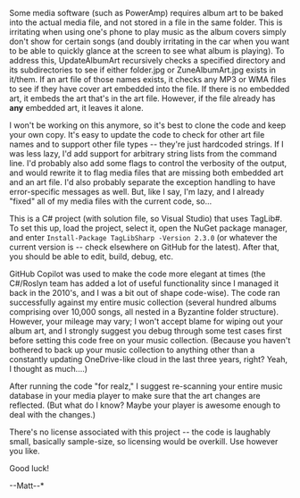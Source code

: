 Some media software (such as PowerAmp) requires album art to be baked into the actual media file, and not stored in a file in the same folder.  This is irritating when using one's phone to play music as the album covers simply don't show for certain songs (and doubly irritating 
in the car when you want to be able to quickly glance at the  screen to see what album is playing).  To address this, UpdateAlbumArt recursively checks a specified directory and its subdirectories to see if either folder.jpg or ZuneAlbumArt.jpg exists in it/them.  If an art file of those names exists, 
it checks any MP3 or WMA files to see if they have cover art embedded into the file.  If there is no embedded art, it embeds the art that's in the art file.  However, if the file already has **any** embedded art, it leaves it alone.

I won't be working on this anymore, so it's best to clone the code and keep your own copy.  It's easy to update the code to check for other art file names and to support other file types -- they're just hardcoded strings.  If I was less lazy, I'd add support for arbitrary string lists from the command line.  I'd probably also add some flags to control the verbosity of the output, and would rewrite it to 
flag media files that are missing both embedded art and an art file.  I'd also probably separate the exception handling to have error-specific messages as well.  But, like I say, I'm lazy, and I already "fixed" all of my media files with the current code, so...

This is a C# project (with solution file, so Visual Studio) that uses TagLib#.  To set this up, load the project, select it, open the NuGet package manager, and enter `Install-Package TagLibSharp -Version 2.3.0` (or whatever the current version is -- check elsewhere on GitHub for the latest). After that, 
you should be able to edit, build, debug, etc.

GitHub Copilot was used to make the code more elegant at times (the C#/Roslyn team has added a lot of useful functionality since I managed it back in the 2010's, and I was a bit out of shape code-wise).  The code ran successfully against my entire music collection 
(several hundred albums comprising over 10,000 songs, all nested in a Byzantine folder structure).  However, your mileage may vary; I won't accept blame for wiping out your album art, and I strongly suggest you debug through some test 
cases first before setting this code free on your music collection.  (Because you haven't bothered to back up your music collection to anything other than a constantly updating OneDrive-like cloud in the last three years, right?  Yeah, I thought as much....)

After running the code "for realz," I suggest re-scanning your entire music database in your media player to make sure that the art changes are reflected.  (But what do I know?  Maybe your player is awesome enough to deal with the changes.)

There's no license associated with this project -- the code is laughably small, basically sample-size, so licensing would be overkill.  Use however you like.

Good luck!

  --Matt--*
